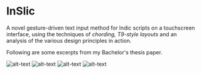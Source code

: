 # InSlic
A novel gesture-driven text input method for Indic scripts on a touchscreen interface, using the techniques of <i>chording, T9-style layouts</i> and an analysis of the various design principles in action.

Following are some excerpts from my Bachelor's thesis paper.

![alt-text](https://user-images.githubusercontent.com/32809089/112840085-8ab06700-90bc-11eb-932f-47e58f9b35d4.png)
![alt-text](https://user-images.githubusercontent.com/32809089/112840099-8d12c100-90bc-11eb-8af5-ea9af7d3428a.png)
![alt-text](https://user-images.githubusercontent.com/32809089/112840104-8edc8480-90bc-11eb-9a90-d6163e550a9a.png)
![alt-text](https://user-images.githubusercontent.com/32809089/112840169-a156be00-90bc-11eb-8466-d03e8efb3556.png)
